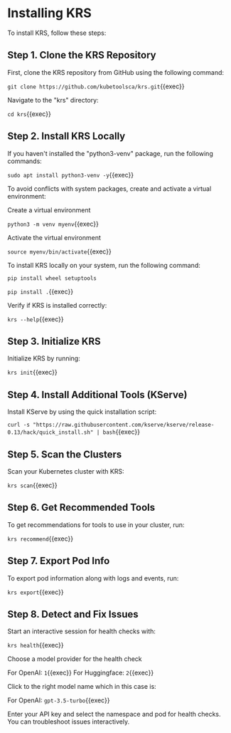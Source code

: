 # Installing KRS

To install KRS, follow these steps:

## Step 1. Clone the KRS Repository

First, clone the KRS repository from GitHub using the following command:

`git clone https://github.com/kubetoolsca/krs.git`{{exec}}

Navigate to the "krs" directory:

`cd krs`{{exec}}

## Step 2. Install KRS Locally

If you haven't installed the "python3-venv" package, run the following commands:

`sudo apt install python3-venv -y`{{exec}}

To avoid conflicts with system packages, create and activate a virtual environment:

Create a virtual environment

`python3 -m venv myenv`{{exec}}

Activate the virtual environment

`source myenv/bin/activate`{{exec}}

To install KRS locally on your system, run the following command:

`pip install wheel setuptools`

`pip install .`{{exec}}

Verify if KRS is installed correctly:

`krs --help`{{exec}}

## Step 3. Initialize KRS

Initialize KRS by running:

`krs init`{{exec}}


## Step 4. Install Additional Tools (KServe)

Install KServe by using the quick installation script:

`curl -s "https://raw.githubusercontent.com/kserve/kserve/release-0.13/hack/quick_install.sh" | bash`{{exec}}

## Step 5. Scan the Clusters

Scan your Kubernetes cluster with KRS:

`krs scan`{{exec}}

## Step 6. Get Recommended Tools

To get recommendations for tools to use in your cluster, run:

`krs recommend`{{exec}}

## Step 7. Export Pod Info

To export pod information along with logs and events, run:

`krs export`{{exec}}

## Step 8. Detect and Fix Issues

Start an interactive session for health checks with:

`krs health`{{exec}}

Choose a model provider for the health check

For OpenAI: `1`{{exec}}
For Huggingface: `2`{{exec}}

Click to the right model name which in this case is:   

For OpenAI: `gpt-3.5-turbo`{{exec}}

Enter your API key and select the namespace and pod for health checks. You can troubleshoot issues interactively.
